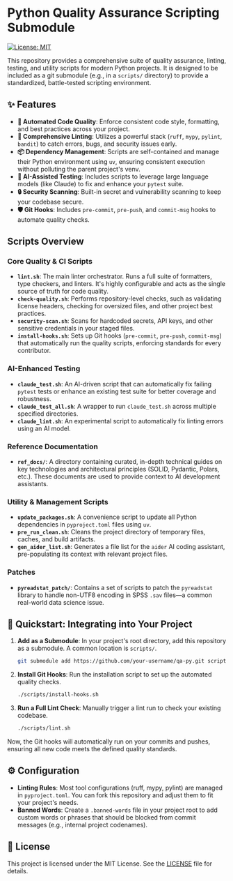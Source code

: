# Python Quality Assurance Scripting Submodule

[![License: MIT](https://img.shields.io/badge/License-MIT-yellow.svg)](https://opensource.org/licenses/MIT)

This repository provides a comprehensive suite of quality assurance, linting, testing, and utility scripts for modern Python projects. It is designed to be included as a git submodule (e.g., in a `scripts/` directory) to provide a standardized, battle-tested scripting environment.

## ✨ Features

-   **🤖 Automated Code Quality**: Enforce consistent code style, formatting, and best practices across your project.
-   **🚀 Comprehensive Linting**: Utilizes a powerful stack (`ruff`, `mypy`, `pylint`, `bandit`) to catch errors, bugs, and security issues early.
-   **📦 Dependency Management**: Scripts are self-contained and manage their Python environment using `uv`, ensuring consistent execution without polluting the parent project's venv.
-   **🔧 AI-Assisted Testing**: Includes scripts to leverage large language models (like Claude) to fix and enhance your `pytest` suite.
-   **🔒 Security Scanning**: Built-in secret and vulnerability scanning to keep your codebase secure.
-   **🛡️ Git Hooks**: Includes `pre-commit`, `pre-push`, and `commit-msg` hooks to automate quality checks.

##  Scripts Overview

### Core Quality & CI Scripts

-   **`lint.sh`**: The main linter orchestrator. Runs a full suite of formatters, type checkers, and linters. It's highly configurable and acts as the single source of truth for code quality.
-   **`check-quality.sh`**: Performs repository-level checks, such as validating license headers, checking for oversized files, and other project best practices.
-   **`security-scan.sh`**: Scans for hardcoded secrets, API keys, and other sensitive credentials in your staged files.
-   **`install-hooks.sh`**: Sets up Git hooks (`pre-commit`, `pre-push`, `commit-msg`) that automatically run the quality scripts, enforcing standards for every contributor.

### AI-Enhanced Testing

-   **`claude_test.sh`**: An AI-driven script that can automatically fix failing `pytest` tests or enhance an existing test suite for better coverage and robustness.
-   **`claude_test_all.sh`**: A wrapper to run `claude_test.sh` across multiple specified directories.
-   **`claude_lint.sh`**: An experimental script to automatically fix linting errors using an AI model.

### Reference Documentation

-   **`ref_docs/`**: A directory containing curated, in-depth technical guides on key technologies and architectural principles (SOLID, Pydantic, Polars, etc.). These documents are used to provide context to AI development assistants.

### Utility & Management Scripts

-   **`update_packages.sh`**: A convenience script to update all Python dependencies in `pyproject.toml` files using `uv`.
-   **`pre_run_clean.sh`**: Cleans the project directory of temporary files, caches, and build artifacts.
-   **`gen_aider_list.sh`**: Generates a file list for the `aider` AI coding assistant, pre-populating its context with relevant project files.

### Patches

-   **`pyreadstat_patch/`**: Contains a set of scripts to patch the `pyreadstat` library to handle non-UTF8 encoding in SPSS `.sav` files—a common real-world data science issue.

## 🚀 Quickstart: Integrating into Your Project

1.  **Add as a Submodule**: In your project's root directory, add this repository as a submodule. A common location is `scripts/`.

    ```bash
    git submodule add https://github.com/your-username/qa-py.git scripts
    ```

2.  **Install Git Hooks**: Run the installation script to set up the automated quality checks.

    ```bash
    ./scripts/install-hooks.sh
    ```

3.  **Run a Full Lint Check**: Manually trigger a lint run to check your existing codebase.

    ```bash
    ./scripts/lint.sh
    ```

Now, the Git hooks will automatically run on your commits and pushes, ensuring all new code meets the defined quality standards.

## ⚙️ Configuration

-   **Linting Rules**: Most tool configurations (ruff, mypy, pylint) are managed in `pyproject.toml`. You can fork this repository and adjust them to fit your project's needs.
-   **Banned Words**: Create a `.banned-words` file in your project root to add custom words or phrases that should be blocked from commit messages (e.g., internal project codenames).

## 📜 License

This project is licensed under the MIT License. See the [LICENSE](LICENSE) file for details.
